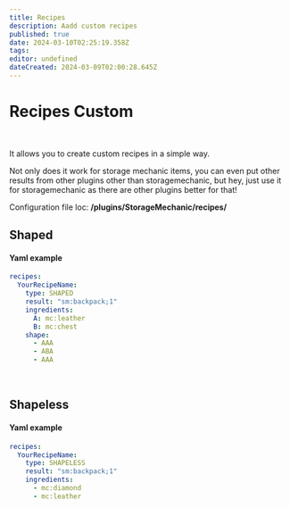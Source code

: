 ```yaml
---
title: Recipes
description: Aadd custom recipes
published: true
date: 2024-03-10T02:25:19.358Z
tags: 
editor: undefined
dateCreated: 2024-03-09T02:00:28.645Z
---
```


# Recipes Custom
<br>

It allows you to create custom recipes in a simple way.

Not only does it work for storage mechanic items, you can even put other results from other plugins other than storagemechanic, but hey, just use it for storagemechanic as there are other plugins better for that!

Configuration file loc: **/plugins/StorageMechanic/recipes/**

## Shaped

#### Yaml example

```yml
recipes:
  YourRecipeName:
    type: SHAPED
    result: "sm:backpack;1"
    ingredients:
      A: mc:leather
      B: mc:chest
    shape:
      - AAA
      - ABA
      - AAA
```

<br>

## Shapeless
#### Yaml example

```yml
recipes:
  YourRecipeName:
    type: SHAPELESS
    result: "sm:backpack;1"
    ingredients:
      - mc:diamond
      - mc:leather
```